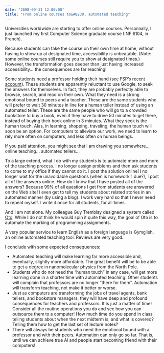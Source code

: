 ```yaml
---
date: "2008-09-11 12:00:00"
title: "From online courses to&#8230; automated teaching"
---
```




Universities worldwide are starting to offer online courses. Personnally, I just launched my first Computer Science graduate course (INF 6104, in French).

Because students can take the course on their own time at home, without having to show up at designated time, accessibility is unbeatable. (Note: some online courses still require you to show at designated times.) However, the transformation goes deeper than just having increased accessibility&hellip; the consequences are far reaching!

Some students need a professor holding their hand (see FSP&rsquo;s [recent account](https://science-professor.blogspot.com/2008/09/against-drafts.html)). These students are apparently reluctant to use Google, to seek the answers for themselves. In fact, they are probably perfectly able to browse, search, and read on their own. What they need is a strong emotional bound to peers and a teacher. These are the same students who will prefer to wait 30 minutes in line for a human teller instead of using an automated teller. These are the same people who will go to a crowded bookstore to buy a book, even if they have to drive 50 minutes to get there, instead of buying their book online in 3 minutes. What they seek is the human touch. Alas, in learning, shopping, traveling, the human touch will soon be an option. For computers to alleviate our work, we need to learn to rely more often on computers, and less often on human beings.

If you paid attention, you might see that I am drawing you somewhere&hellip; online teaching&hellip; automated tellers&hellip;

To a large extend, what I do with my students is to automate more and more of the teaching process. I no longer assign problems and then ask students to come to my office if they cannot do it. I post the solution online! I no longer wait for the unavoidable questions (when is homework 1 due?), I post all of the answers online. How do I know that I have posted all of the answers? Because 99% of all questions I get from students are answered on the Web site! I even get to tell my students about related stories in an automated manner (by using a blog). I work very hard so that I never need to repeat myself. I write it once for all students, for all times.

And I am not alone. My colleague Guy Tremblay designed a system called [Oto](http://portal.acm.org/citation.cfm?id=1345485.1345488&amp;coll=GUIDE&amp;dl=GUIDE&amp;CFID=2416717&amp;CFTOKEN=14978204). While I do not think he would spin it quite this way, the goal of Oto is to automate the marking of programming assignments.

A very popular service to learn English as a foreign language is Gymglish, an online automated teaching tool. Reviews are very good.

I conclude with some expected consequences:

- Automated teaching will make learning far more accessible and, eventually, slightly more affordable. The great benefit will be to be able to get a degree in nanomolecular physics from the North Pole.
- Students who do not need the &ldquo;human touch&rdquo; in any case, will get more learning done in a shorter time with automated teaching. Other students will complain that professors are no longer &ldquo;there for them&rdquo;. Automation will transform teaching, not make it better or worse.
- Just as computers are transforming the jobs of travel agents, bank tellers, and bookstore managers, they will have deep and profound consequences for teachers and professors. It is just a matter of time! Consider all the routine operations you do and see how you can outsource them to a computer! How much time do you spend in class telling students about when the next midterm is, and what is covered? Telling them how to get the last set of lecture notes?
- There will always be students who need the emotional bound with a professor and with their peers. Automation can only go so far. That is, until we can achieve true AI and people start becoming friend with their computers!


